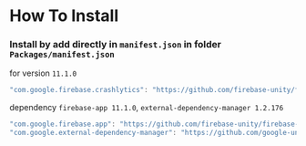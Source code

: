# How To Install

### Install by add directly in `manifest.json` in folder `Packages/manifest.json`


for version `11.1.0`
```csharp
"com.google.firebase.crashlytics": "https://github.com/firebase-unity/firebase-crashlytics.git#11.1.0",
```


dependency `firebase-app 11.1.0`, `external-dependency-manager 1.2.176`
```csharp
"com.google.firebase.app": "https://github.com/firebase-unity/firebase-app.git#11.1.0",
"com.google.external-dependency-manager": "https://github.com/google-unity/external-dependency-manager.git#1.2.176",
```
